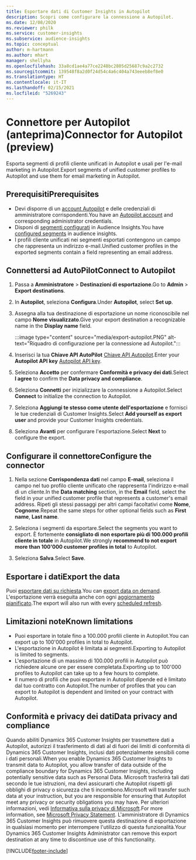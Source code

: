 ```yaml
---
title: Esportare dati di Customer Insights in Autopilot
description: Scopri come configurare la connessione a Autopilot.
ms.date: 12/08/2020
ms.reviewer: philk
ms.service: customer-insights
ms.subservice: audience-insights
ms.topic: conceptual
author: m-hartmann
ms.author: mhart
manager: shellyha
ms.openlocfilehash: 33a8cd1ae4a77ce2248bc2805d25687c9a2c2732
ms.sourcegitcommit: 139548f8a2d0f24d54c4a6c404a743eeeb8ef8e0
ms.translationtype: HT
ms.contentlocale: it-IT
ms.lasthandoff: 02/15/2021
ms.locfileid: "5269243"
---
```

# <a name="connector-for-autopilot-preview"></a><span data-ttu-id="969ee-103">Connettore per Autopilot (anteprima)</span><span class="sxs-lookup"><span data-stu-id="969ee-103">Connector for Autopilot (preview)</span></span>

<span data-ttu-id="969ee-104">Esporta segmenti di profili cliente unificati in Autopilot e usali per l'e-mail marketing in Autopilot.</span><span class="sxs-lookup"><span data-stu-id="969ee-104">Export segments of unified customer profiles to Autopilot and use them for email marketing in Autopilot.</span></span> 

## <a name="prerequisites"></a><span data-ttu-id="969ee-105">Prerequisiti</span><span class="sxs-lookup"><span data-stu-id="969ee-105">Prerequisites</span></span>

-   <span data-ttu-id="969ee-106">Devi disporre di un [account Autopilot](https://www.autopilothq.com/) e delle credenziali di amministratore corrispondenti.</span><span class="sxs-lookup"><span data-stu-id="969ee-106">You have an [Autopilot account](https://www.autopilothq.com/) and corresponding administrator credentials.</span></span>
-   <span data-ttu-id="969ee-107">Disponi di [segmenti configurati](segments.md) in Audience Insights.</span><span class="sxs-lookup"><span data-stu-id="969ee-107">You have [configured segments](segments.md) in audience insights.</span></span>
-   <span data-ttu-id="969ee-108">I profili cliente unificati nei segmenti esportati contengono un campo che rappresenta un indirizzo e-mail.</span><span class="sxs-lookup"><span data-stu-id="969ee-108">Unified customer profiles in the exported segments contain a field representing an email address.</span></span>

## <a name="connect-to-autopilot"></a><span data-ttu-id="969ee-109">Connettersi ad AutoPilot</span><span class="sxs-lookup"><span data-stu-id="969ee-109">Connect to Autopilot</span></span>

1. <span data-ttu-id="969ee-110">Passa a **Amministratore** > **Destinazioni di esportazione**.</span><span class="sxs-lookup"><span data-stu-id="969ee-110">Go to **Admin** > **Export destinations**.</span></span>

1. <span data-ttu-id="969ee-111">In **Autopilot**, seleziona **Configura**.</span><span class="sxs-lookup"><span data-stu-id="969ee-111">Under **Autopilot**, select **Set up**.</span></span>

1. <span data-ttu-id="969ee-112">Assegna alla tua destinazione di esportazione un nome riconoscibile nel campo **Nome visualizzato**.</span><span class="sxs-lookup"><span data-stu-id="969ee-112">Give your export destination a recognizable name in the **Display name** field.</span></span>

   :::image type="content" source="media/export-autopilot.PNG" alt-text="Riquadro di configurazione per la connessione ad Autopilot.":::

1. <span data-ttu-id="969ee-114">Inserisci la tua **Chiave API AutoPilot** [Chiave API Autopilot](https://autopilot.docs.apiary.io/#).</span><span class="sxs-lookup"><span data-stu-id="969ee-114">Enter your **Autopilot API key** [Autopilot API key](https://autopilot.docs.apiary.io/#).</span></span>

1. <span data-ttu-id="969ee-115">Seleziona **Accetto** per confermare **Conformità e privacy dei dati**.</span><span class="sxs-lookup"><span data-stu-id="969ee-115">Select **I agree** to confirm the **Data privacy and compliance**.</span></span>

1. <span data-ttu-id="969ee-116">Seleziona **Connetti** per inizializzare la connessione a Autopilot.</span><span class="sxs-lookup"><span data-stu-id="969ee-116">Select **Connect** to initialize the connection to Autopilot.</span></span>

1. <span data-ttu-id="969ee-117">Seleziona **Aggiungi te stesso come utente dell'esportazione** e fornisci le tue credenziali di Customer Insights.</span><span class="sxs-lookup"><span data-stu-id="969ee-117">Select **Add yourself as export user** and provide your Customer Insights credentials.</span></span>

1. <span data-ttu-id="969ee-118">Seleziona **Avanti** per configurare l'esportazione.</span><span class="sxs-lookup"><span data-stu-id="969ee-118">Select **Next** to configure the export.</span></span>

## <a name="configure-the-connector"></a><span data-ttu-id="969ee-119">Configurare il connettore</span><span class="sxs-lookup"><span data-stu-id="969ee-119">Configure the connector</span></span>

1. <span data-ttu-id="969ee-120">Nella sezione **Corrispondenza dati** nel campo **E-mail**, seleziona il campo nel tuo profilo cliente unificato che rappresenta l'indirizzo e-mail di un cliente.</span><span class="sxs-lookup"><span data-stu-id="969ee-120">In the **Data matching** section, in the **Email** field, select the field in your unified customer profile that represents a customer's email address.</span></span> <span data-ttu-id="969ee-121">Ripeti gli stessi passaggi per altri campi facoltativi come **Nome**, **Cognome**.</span><span class="sxs-lookup"><span data-stu-id="969ee-121">Repeat the same steps for other optional fields such as **First name**, **Last name**.</span></span>

1. <span data-ttu-id="969ee-122">Seleziona i segmenti da esportare.</span><span class="sxs-lookup"><span data-stu-id="969ee-122">Select the segments you want to export.</span></span> <span data-ttu-id="969ee-123">È fortemente **consigliato di non esportare più di 100.000 profili cliente in totale** in Autopilot.</span><span class="sxs-lookup"><span data-stu-id="969ee-123">We strongly **recommend to not export more than 100'000 customer profiles in total** to Autopilot.</span></span> 

1. <span data-ttu-id="969ee-124">Seleziona **Salva**.</span><span class="sxs-lookup"><span data-stu-id="969ee-124">Select **Save**.</span></span>

## <a name="export-the-data"></a><span data-ttu-id="969ee-125">Esportare i dati</span><span class="sxs-lookup"><span data-stu-id="969ee-125">Export the data</span></span>

<span data-ttu-id="969ee-126">Puoi [esportare dati su richiesta](export-destinations.md).</span><span class="sxs-lookup"><span data-stu-id="969ee-126">You can [export data on demand](export-destinations.md).</span></span> <span data-ttu-id="969ee-127">L'esportazione verrà eseguita anche con ogni [aggiornamento pianificato](system.md#schedule-tab).</span><span class="sxs-lookup"><span data-stu-id="969ee-127">The export will also run with every [scheduled refresh](system.md#schedule-tab).</span></span>

## <a name="known-limitations"></a><span data-ttu-id="969ee-128">Limitazioni note</span><span class="sxs-lookup"><span data-stu-id="969ee-128">Known limitations</span></span>

- <span data-ttu-id="969ee-129">Puoi esportare in totale fino a 100.000 profili cliente in Autopilot.</span><span class="sxs-lookup"><span data-stu-id="969ee-129">You can export up to 100'000 profiles in total to Autopilot.</span></span>
- <span data-ttu-id="969ee-130">L'esportazione in Autopilot è limitata ai segmenti.</span><span class="sxs-lookup"><span data-stu-id="969ee-130">Exporting to Autopilot is limited to segments.</span></span>
- <span data-ttu-id="969ee-131">L'esportazione di un massimo di 100.000 profili in Autopilot può richiedere alcune ore per essere completata.</span><span class="sxs-lookup"><span data-stu-id="969ee-131">Exporting up to 100'000 profiles to Autopilot can take up to a few hours to complete.</span></span> 
- <span data-ttu-id="969ee-132">Il numero di profili che puoi esportare in Autopilot dipende ed è limitato dal tuo contratto con Autopilot.</span><span class="sxs-lookup"><span data-stu-id="969ee-132">The number of profiles that you can export to Autopilot is dependent and limited on your contract with Autopilot.</span></span>

## <a name="data-privacy-and-compliance"></a><span data-ttu-id="969ee-133">Conformità e privacy dei dati</span><span class="sxs-lookup"><span data-stu-id="969ee-133">Data privacy and compliance</span></span>

<span data-ttu-id="969ee-134">Quando abiliti Dynamics 365 Customer Insights per trasmettere dati a Autopilot, autorizzi il trasferimento di dati al di fuori dei limiti di conformità di Dynamics 365 Customer Insights, inclusi dati potenzialmente sensibili come i dati personali.</span><span class="sxs-lookup"><span data-stu-id="969ee-134">When you enable Dynamics 365 Customer Insights to transmit data to Autopilot, you allow transfer of data outside of the compliance boundary for Dynamics 365 Customer Insights, including potentially sensitive data such as Personal Data.</span></span> <span data-ttu-id="969ee-135">Microsoft trasferirà tali dati secondo le tue istruzioni, ma devi assicurarti che Autopilot rispetti gli obblighi di privacy o sicurezza che ti incombono.</span><span class="sxs-lookup"><span data-stu-id="969ee-135">Microsoft will transfer such data at your instruction, but you are responsible for ensuring that Autopilot meet any privacy or security obligations you may have.</span></span> <span data-ttu-id="969ee-136">Per ulteriori informazioni, vedi [Informativa sulla privacy di Microsoft](https://go.microsoft.com/fwlink/?linkid=396732).</span><span class="sxs-lookup"><span data-stu-id="969ee-136">For more information, see [Microsoft Privacy Statement](https://go.microsoft.com/fwlink/?linkid=396732).</span></span>
<span data-ttu-id="969ee-137">L'amministratore di Dynamics 365 Customer Insights può rimuovere questa destinazione di esportazione in qualsiasi momento per interrompere l'utilizzo di questa funzionalità.</span><span class="sxs-lookup"><span data-stu-id="969ee-137">Your Dynamics 365 Customer Insights Administrator can remove this export destination at any time to discontinue use of this functionality.</span></span>


[!INCLUDE[footer-include](../includes/footer-banner.md)]
